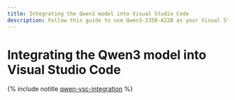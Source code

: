 ```yaml
---
title: Integrating the Qwen3 model into Visual Studio Code
description: Follow this guide to use Qwen3-235B-A22B as your Visual Studio Code assistant.
---
```


# Integrating the Qwen3 model into Visual Studio Code

{% include notitle [qwen-vsc-integration](../../_tutorials/ml-ai/qwen-vsc-integration.md) %}
